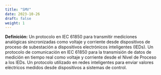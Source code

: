 ```yaml
---
title: "SMV"
date: 2023-10-26
draft: false
weight: 1
---
```


**Definición:** Un protocolo en IEC 61850 para transmitir mediciones analógicas sincronizadas como voltaje y corriente desde dispositivos de proceso de subestación a dispositivos electrónicos inteligentes (IEDs). Un protocolo de comunicación en IEC 61850 para la transmisión de datos de medición en tiempo real como voltaje y corriente desde el Nivel de Proceso a los IEDs. Un protocolo utilizado en redes inteligentes para enviar valores eléctricos medidos desde dispositivos a sistemas de control.
